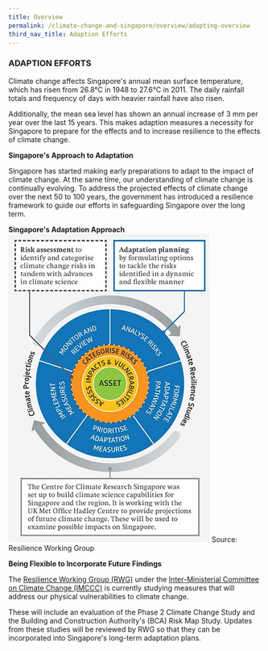```yaml
---
title: Overview
permalink: /climate-change-and-singapore/overview/adapting-overview
third_nav_title: Adaption Efforts
---
```


### ADAPTION EFFORTS

Climate change affects Singapore's annual mean surface temperature, which has risen from 26.8°C in 1948 to 27.6°C in 2011. The daily rainfall totals and frequency of days with heavier rainfall have also risen.

Additionally, the mean sea level has shown an annual increase of 3 mm per year over the last 15 years. This makes adaption measures a necessity for Singapore to prepare for the effects and to increase resilience to the effects of climate change.

**Singapore's Approach to Adaptation**

Singapore has started making early preparations to adapt to the impact of climate change. At the same time, our understanding of climate change is continually evolving. To address the projected effects of climate change over the next 50 to 100 years, the government has introduced a resilience framework to guide our efforts in safeguarding Singapore over the long term.

**Singapore's Adaptation Approach**
![Singapore's Adaptation Approach](/images/singapores-approach-to-adaptation.jpg "Singapore's Adaptation Approach")
Source: Resilience Working Group

**Being Flexible to Incorporate Future Findings**

The [Resilience Working Group (RWG)](/who-we-are/inter-ministerial-committee-on-climate-change/) under the [Inter-Ministerial Committee on Climate Change (IMCCC)](/who-we-are/inter-ministerial-committee-on-climate-change/) is currently studying measures that will address our physical vulnerabilities to climate change.

These will include an evaluation of the Phase 2 Climate Change Study and the Building and Construction Authority's (BCA) Risk Map Study. Updates from these studies will be reviewed by RWG so that they can be incorporated into Singapore's long-term adaptation plans.